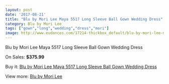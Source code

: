 ```yaml
---
layout: post
date: '2017-08-21'
title: "Blu by Mori Lee Maya 5517 Long Sleeve Ball Gown Wedding Dress"
category: Blu by Mori Lee
tags: ["gown","long","wedding","dress","mori"]
image: http://www.eudances.com/17214-thickbox_default/blu-by-mori-lee-maya-5517-long-sleeve-ball-gown-wedding-dress.jpg
---
```

Blu by Mori Lee Maya 5517 Long Sleeve Ball Gown Wedding Dress

On Sales: **$375.99**
<a href="https://www.eudances.com/en/blu-by-mori-lee/5028-blu-by-mori-lee-maya-5517-long-sleeve-ball-gown-wedding-dress.html"><amp-img layout="responsive" width="600" height="600" src="//www.eudances.com/17214-thickbox_default/blu-by-mori-lee-maya-5517-long-sleeve-ball-gown-wedding-dress.jpg" alt="Blu by Mori Lee Maya 5517 Long Sleeve Ball Gown Wedding Dress 0" /></a>
<a href="https://www.eudances.com/en/blu-by-mori-lee/5028-blu-by-mori-lee-maya-5517-long-sleeve-ball-gown-wedding-dress.html"><amp-img layout="responsive" width="600" height="600" src="//www.eudances.com/17216-thickbox_default/blu-by-mori-lee-maya-5517-long-sleeve-ball-gown-wedding-dress.jpg" alt="Blu by Mori Lee Maya 5517 Long Sleeve Ball Gown Wedding Dress 1" /></a>
<a href="https://www.eudances.com/en/blu-by-mori-lee/5028-blu-by-mori-lee-maya-5517-long-sleeve-ball-gown-wedding-dress.html"><amp-img layout="responsive" width="600" height="600" src="//www.eudances.com/17215-thickbox_default/blu-by-mori-lee-maya-5517-long-sleeve-ball-gown-wedding-dress.jpg" alt="Blu by Mori Lee Maya 5517 Long Sleeve Ball Gown Wedding Dress 2" /></a>

Buy it: [Blu by Mori Lee Maya 5517 Long Sleeve Ball Gown Wedding Dress](https://www.eudances.com/en/blu-by-mori-lee/5028-blu-by-mori-lee-maya-5517-long-sleeve-ball-gown-wedding-dress.html "Blu by Mori Lee Maya 5517 Long Sleeve Ball Gown Wedding Dress")

View more: [Blu by Mori Lee](https://www.eudances.com/en/39-blu-by-mori-lee "Blu by Mori Lee")